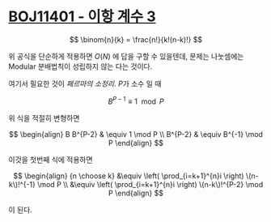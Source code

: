 # [BOJ11401 - 이항 계수 3](https://www.acmicpc.net/problem/11401)
<!--tags: combinatorics, exponentiation by squaring, fermat's little thm, math, modular multiplicative inverse, number theory-->

$$
\binom{n}{k} = \frac{n!}{k!(n-k)!} 
$$

위 공식을 단순하게 적용하면 $O(N)$ 에 답을 구할 수 있을텐데, 
문제는 나눗셈에는 Modular 분배법칙이 성립하지 않는 다는 것이다.

여기서 필요한 것이 *페르마의 소정리*. $P$가 소수 일 때

$$
B^{P - 1} \equiv 1 \mod P
$$

위 식을 적절히 변형하면

$$
\begin{align}
    B B^{P-2} & \equiv 1 \mod P \\
    B^{P-2} & \equiv B^{-1} \mod P
\end{align}
$$

이것을 첫번째 식에 적용하면

$$
\begin{align}
{n \choose k} &\equiv \left( \prod_{i=k+1}^{n}i \right) \(n-k\)!^{-1} \mod P \\
              &\equiv \left( \prod_{i=k+1}^{n}i \right) \(n-k\)!^{P-2} \mod P
\end{align}
$$

이 된다. 
